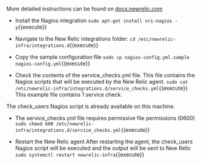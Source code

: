 More detailed instructions can be found on [docs.newrelic.com](https://docs.newrelic.com/docs/integrations/host-integrations/host-integrations-list/nagios-monitoring-integration)

* Install the Nagios integration
`sudo apt-get install nri-nagios -y`{{execute}}

* Navigate to the New Relic integrations folder:
`cd /etc/newrelic-infra/integrations.d`{{execute}}

* Copy the sample configuration file 
`sudo cp nagios-config.yml.sample nagios-config.yml`{{execute}}

* Check the contents of the service_checks.yml file. This file contains the Nagios scripts that will be executed by the New Relic agent.
`sudo cat /etc/newrelic-infra/integrations.d/service_checks.yml`{{execute}}
This example file contains 1 service check.

The check_users Nagios script is already available on this machine. 

* The service_checks.yml file requires permissive file permissions (0600)
`sudo chmod 600 /etc/newrelic-infra/integrations.d/service_checks.yml`{{execute}}

* Restart the New Relic agent
After restarting the agent, the check_users Nagios script will be executed and the output will be sent to New Relic
`sudo systemctl restart newrelic-infra`{{execute}}
